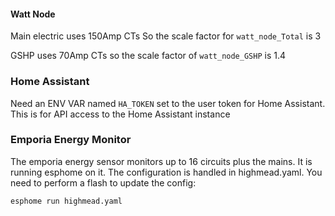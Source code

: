  


#### Watt Node

Main electric uses 150Amp CTs
So the scale factor for `watt_node_Total` is 3

GSHP uses 70Amp CTs so the scale factor of `watt_node_GSHP` is 1.4


### Home Assistant

Need an ENV VAR named `HA_TOKEN` set to the user token for Home Assistant. This is for API access to the Home Assistant instance

### Emporia Energy Monitor

The emporia energy sensor monitors up to 16 circuits plus the mains. It is running esphome on it. The configuration is handled in highmead.yaml. You need to perform a flash to update the config:

```
esphome run highmead.yaml
```